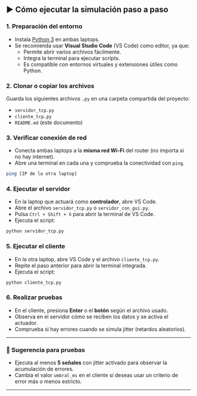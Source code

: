 ## ▶️ Cómo ejecutar la simulación paso a paso

### 1. Preparación del entorno
- Instala [Python 3](https://www.python.org/downloads/) en ambas laptops.
- Se recomienda usar **Visual Studio Code** (VS Code) como editor, ya que:
  - Permite abrir varios archivos fácilmente.
  - Integra la terminal para ejecutar scripts.
  - Es compatible con entornos virtuales y extensiones útiles como Python.

### 2. Clonar o copiar los archivos
Guarda los siguientes archivos `.py` en una carpeta compartida del proyecto:
- `servidor_tcp.py`
- `cliente_tcp.py`
- `README.md` (este documento)

### 3. Verificar conexión de red
- Conecta ambas laptops a la **misma red Wi-Fi** del router (no importa si no hay internet).
- Abre una terminal en cada una y comprueba la conectividad con `ping`.

```bash
ping [IP de la otra laptop]
```

### 4. Ejecutar el servidor

- En la laptop que actuará como **controlador**, abre VS Code.
- Abre el archivo `servidor_tcp.py` o `servidor_con_gui.py`.
- Pulsa `Ctrl + Shift + ñ` para abrir la terminal de VS Code.
- Ejecuta el script:

```bash
python servidor_tcp.py
```

### 5. Ejecutar el cliente

- En la otra laptop, abre VS Code y el archivo `cliente_tcp.py`.
- Repite el paso anterior para abrir la terminal integrada.
- Ejecuta el script:

```bash
python cliente_tcp.py
```

### 6. Realizar pruebas

- En el cliente, presiona **Enter** o el **botón** según el archivo usado.
- Observa en el servidor cómo se reciben los datos y se activa el actuador.
- Comprueba si hay errores cuando se simula jitter (retardos aleatorios).

---

### 🧪 Sugerencia para pruebas

- Ejecuta al menos **5 señales** con jitter activado para observar la acumulación de errores.
- Cambia el valor `umbral_ms` en el cliente si deseas usar un criterio de error más o menos estricto.

---
